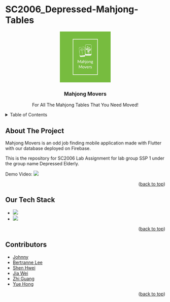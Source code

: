 # SC2006_Depressed-Mahjong-Tables

<!--Project Logo-->

<div align="center">
  <a name="readme-top" href="https://github.com/bertrainn/SC2006_Depressed-Mahjong-Tables/">
    <img src="Logo Files/Mahjong Movers-logos.jpeg" alt="Logo" width="160" height="160">
  </a>
  <h3 align="center">Mahjong Movers</h3>
  <p align="center">
    For All The Mahjong Tables That You Need Moved!
  </p>
</div>

<!-- TABLE OF CONTENTS -->
<details>
    <summary>Table of Contents</summary>
    <ol>
        <li><a href="#about-the-project">About The Project</a></li>
        <li><a href="#our-tech-stack">Our Tech Stack</a></li>
        <li><a href="#contributors">Contributors</a></li>
    </ol>
</details>

## About The Project

Mahjong Movers is an odd job finding mobile application made with Flutter with our database deployed on Firebase. 

This is the repository for SC2006 Lab Assignment for lab group SSP 1 under the group name Depressed Elderly.

Demo Video: <a href="https://www.youtube.com/watch?v=qQqhNCfb_UQ"> <img src="https://img.shields.io/badge/YouTube-FF0000?style=for-the-badge&logo=youtube&logoColor=white"/></a>

<p align="right">(<a href="#readme-top">back to top</a>)</p>

## Our Tech Stack

<ul>
  <li>
  <a href="flutter.dev"> 
     <img src="https://img.shields.io/badge/Flutter-02569B?style=for-the-badge&logo=flutter&logoColor=white" />  
  </a>
      </li>
    <li>
  <a href="https://firebase.google.com/"> 
     <img src="https://img.shields.io/badge/Firebase-039BE5?style=for-the-badge&logo=Firebase&logoColor=white">   
  </a>
        </li>
 </ul>
<p align="right">(<a href="#readme-top">back to top</a>)</p>

## Contributors

- [Johnny](https://github.com/johnny-psh)
- [Bertranne Lee](https://github.com/bertrainn)
- [Shen Hwei](https://github.com/imaginaryBuddy)
- [Jia Wei](https://github.com/KohJiaWei)
- [Zhi Guang](https://github.com/Justinhhhh)
- [Yue Hong](https://github.com/AmosChong20)

<p align="right">(<a href="#readme-top">back to top</a>)</p>

<!-- MARKDOWN LINKS & IMAGES -->

